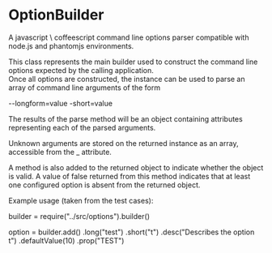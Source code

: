 OptionBuilder
=============

A javascript \ coffeescript command line options parser compatible with node.js and phantomjs environments.

This class represents the main builder used to construct the command line options expected by the calling application.  
Once all options are constructed, the instance can be used to parse an array of command line arguments of the form 

--longform=value -short=value
     
The results of the parse method will be an object containing attributes representing each of the parsed arguments.

Unknown arguments are stored on the returned instance as an array, accessible from the _ attribute.

A method is also added to the returned object to indicate whether the object is valid. A value of false returned 
from this method indicates that at least one configured option is absent from the returned object.


Example usage (taken from the test cases):

builder = require("../src/options").builder()

option = builder.add()
                .long("test")
                .short("t")
                .desc("Describes the option t")
                .defaultValue(10)
                .prop("TEST")
